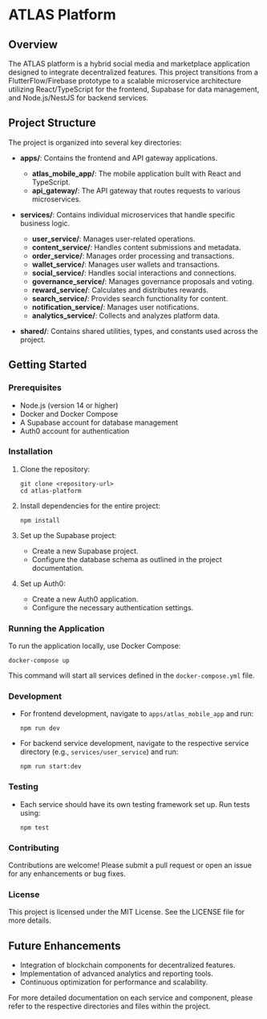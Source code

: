# ATLAS Platform

## Overview
The ATLAS platform is a hybrid social media and marketplace application designed to integrate decentralized features. This project transitions from a FlutterFlow/Firebase prototype to a scalable microservice architecture utilizing React/TypeScript for the frontend, Supabase for data management, and Node.js/NestJS for backend services.

## Project Structure
The project is organized into several key directories:

- **apps/**: Contains the frontend and API gateway applications.
  - **atlas_mobile_app/**: The mobile application built with React and TypeScript.
  - **api_gateway/**: The API gateway that routes requests to various microservices.

- **services/**: Contains individual microservices that handle specific business logic.
  - **user_service/**: Manages user-related operations.
  - **content_service/**: Handles content submissions and metadata.
  - **order_service/**: Manages order processing and transactions.
  - **wallet_service/**: Manages user wallets and transactions.
  - **social_service/**: Handles social interactions and connections.
  - **governance_service/**: Manages governance proposals and voting.
  - **reward_service/**: Calculates and distributes rewards.
  - **search_service/**: Provides search functionality for content.
  - **notification_service/**: Manages user notifications.
  - **analytics_service/**: Collects and analyzes platform data.

- **shared/**: Contains shared utilities, types, and constants used across the project.

## Getting Started

### Prerequisites
- Node.js (version 14 or higher)
- Docker and Docker Compose
- A Supabase account for database management
- Auth0 account for authentication

### Installation
1. Clone the repository:
   ```
   git clone <repository-url>
   cd atlas-platform
   ```

2. Install dependencies for the entire project:
   ```
   npm install
   ```

3. Set up the Supabase project:
   - Create a new Supabase project.
   - Configure the database schema as outlined in the project documentation.

4. Set up Auth0:
   - Create a new Auth0 application.
   - Configure the necessary authentication settings.

### Running the Application
To run the application locally, use Docker Compose:
```
docker-compose up
```

This command will start all services defined in the `docker-compose.yml` file.

### Development
- For frontend development, navigate to `apps/atlas_mobile_app` and run:
  ```
  npm run dev
  ```

- For backend service development, navigate to the respective service directory (e.g., `services/user_service`) and run:
  ```
  npm run start:dev
  ```

### Testing
- Each service should have its own testing framework set up. Run tests using:
  ```
  npm test
  ```

### Contributing
Contributions are welcome! Please submit a pull request or open an issue for any enhancements or bug fixes.

### License
This project is licensed under the MIT License. See the LICENSE file for more details.

## Future Enhancements
- Integration of blockchain components for decentralized features.
- Implementation of advanced analytics and reporting tools.
- Continuous optimization for performance and scalability.

For more detailed documentation on each service and component, please refer to the respective directories and files within the project.